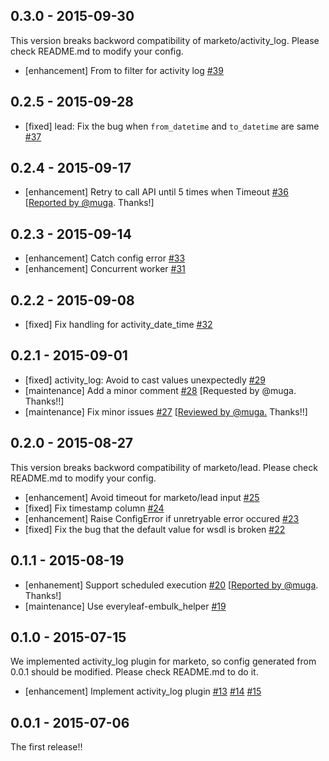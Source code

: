 ## 0.3.0 - 2015-09-30

This version breaks backword compatibility of marketo/activity_log. Please check README.md to modify your config.

* [enhancement] From to filter for activity log [#39](https://github.com/treasure-data/embulk-input-marketo/pull/39)

## 0.2.5 - 2015-09-28

* [fixed] lead: Fix the bug when `from_datetime` and `to_datetime` are same [#37](https://github.com/treasure-data/embulk-input-marketo/pull/37)

## 0.2.4 - 2015-09-17

* [enhancement] Retry to call API until 5 times when Timeout [#36](https://github.com/treasure-data/embulk-input-marketo/pull/36) [[Reported by @muga](https://github.com/treasure-data/embulk-input-marketo/issues/34). Thanks!]

## 0.2.3 - 2015-09-14

* [enhancement] Catch config error [#33](https://github.com/treasure-data/embulk-input-marketo/pull/33)
* [enhancement] Concurrent worker [#31](https://github.com/treasure-data/embulk-input-marketo/pull/31)

## 0.2.2 - 2015-09-08

* [fixed] Fix handling for activity_date_time [#32](https://github.com/treasure-data/embulk-input-marketo/pull/32)

## 0.2.1 - 2015-09-01

* [fixed] activity_log: Avoid to cast values unexpectedly [#29](https://github.com/treasure-data/embulk-input-marketo/pull/29)
* [maintenance] Add a minor comment [#28](https://github.com/treasure-data/embulk-input-marketo/pull/28) [Requested by @muga. Thanks!!]
* [maintenance] Fix minor issues [#27](https://github.com/treasure-data/embulk-input-marketo/pull/27) [[Reviewed by @muga.](https://github.com/treasure-data/embulk-input-marketo/pull/25#issuecomment-135570967) Thanks!!]

## 0.2.0 - 2015-08-27

This version breaks backword compatibility of marketo/lead. Please check README.md to modify your config.

* [enhancement] Avoid timeout for marketo/lead input [#25](https://github.com/treasure-data/embulk-input-marketo/pull/25)
* [fixed] Fix timestamp column [#24](https://github.com/treasure-data/embulk-input-marketo/pull/24)
* [enhancement] Raise ConfigError if unretryable error occured [#23](https://github.com/treasure-data/embulk-input-marketo/pull/23)
* [fixed] Fix the bug that the default value for wsdl is broken [#22](https://github.com/treasure-data/embulk-input-marketo/pull/22)

## 0.1.1 - 2015-08-19

* [enhanement] Support scheduled execution [#20](https://github.com/treasure-data/embulk-input-marketo/pull/20) [[Reported by @muga](https://github.com/treasure-data/embulk-input-marketo/issues/18). Thanks!]
* [maintenance] Use everyleaf-embulk_helper [#19](https://github.com/treasure-data/embulk-input-marketo/pull/19)

## 0.1.0 - 2015-07-15

We implemented activity_log plugin for marketo, so config generated from 0.0.1 should be modified. Please check README.md to do it.

* [enhancement] Implement activity_log plugin [#13](https://github.com/treasure-data/embulk-input-marketo/pull/13) [#14](https://github.com/treasure-data/embulk-input-marketo/pull/14) [#15](https://github.com/treasure-data/embulk-input-marketo/pull/15)

## 0.0.1 - 2015-07-06

The first release!!

